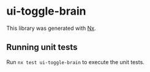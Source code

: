 # ui-toggle-brain

This library was generated with [Nx](https://nx.dev).

## Running unit tests

Run `nx test ui-toggle-brain` to execute the unit tests.
